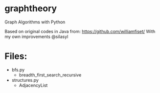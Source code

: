 # graphtheory
Graph Algorithms with Python

Based on original codes in Java from: https://github.com/williamfiset/
With my own improvements
@silasyl

# Files:

- bfs.py
  - breadth_first_search_recursive
- structures.py
  - AdjacencyList
